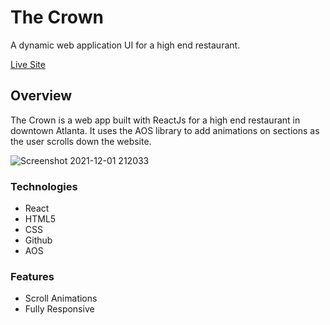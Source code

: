 # The Crown

A dynamic web application UI for a high end restaurant.

[Live Site](https://thecrown.netlify.app/)



## Overview

The Crown is a web app built with ReactJs for a high end restaurant in downtown Atlanta. It uses the AOS library to add animations on sections as the user scrolls down the website. 

![Screenshot 2021-12-01 212033](https://user-images.githubusercontent.com/93169407/144345665-43a9bb2a-cc1e-47b4-afd3-7eeb2def28bb.png)


### Technologies

* React
* HTML5
* CSS
* Github
* AOS

### Features
* Scroll Animations
* Fully Responsive

